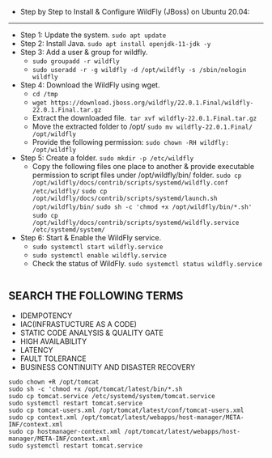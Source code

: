 * Step by Step to Install & Configure WildFly (JBoss) on Ubuntu 20.04:
-----------------------------------------------------------------------
* Step 1: Update the system. `sudo apt update`
* Step 2: Install Java. `sudo apt install openjdk-11-jdk -y`
* Step 3: Add a user & group for wildfly.
  * `sudo groupadd -r wildfly`
  * `sudo useradd -r -g wildfly -d /opt/wildfly -s /sbin/nologin wildfly`
* Step 4: Download the WildFly using wget.
  * `cd /tmp`
  * `wget https://download.jboss.org/wildfly/22.0.1.Final/wildfly-22.0.1.Final.tar.gz`
  * Extract the downloaded file.` tar xvf wildfly-22.0.1.Final.tar.gz`
  * Move the extracted folder to /opt/ `sudo mv wildfly-22.0.1.Final/ /opt/wildfly`
  * Provide the following permission: `sudo chown -RH wildfly: /opt/wildfly`
* Step 5: Create a folder. `sudo mkdir -p /etc/wildfly`
  * Copy the following files one place to another & provide executable permission to script files
    under /opt/wildfly/bin/ folder.
      `sudo cp /opt/wildfly/docs/contrib/scripts/systemd/wildfly.conf /etc/wildfly/`
      `sudo cp /opt/wildfly/docs/contrib/scripts/systemd/launch.sh /opt/wildfly/bin/`
      `sudo sh -c 'chmod +x /opt/wildfly/bin/*.sh'`
      `sudo cp /opt/wildfly/docs/contrib/scripts/systemd/wildfly.service /etc/systemd/system/`
* Step 6: Start & Enable the WildFly service.
  * `sudo systemctl start wildfly.service`
  * `sudo systemctl enable wildfly.service`
  * Check the status of WildFly. `sudo systemctl status wildfly.service`


```
```

SEARCH THE FOLLOWING TERMS
------------------------------
* IDEMPOTENCY
* IAC(INFRASTUCTURE AS A CODE)
* STATIC CODE ANALYSIS & QUALITY GATE
* HIGH AVAILABILITY 
* LATENCY
* FAULT TOLERANCE
* BUSINESS CONTINUITY AND DISASTER RECOVERY


```
sudo chown +R /opt/tomcat
sudo sh -c 'chmod +x /opt/tomcat/latest/bin/*.sh
sudo cp tomcat.service /etc/systemd/system/tomcat.service
sudo systemctl restart tomcat.service
sudo cp tomcat-users.xml /opt/tomcat/latest/conf/tomcat-users.xml
sudo cp context.xml /opt/tomcat/latest/webapps/host-manager/META-INF/context.xml 
sudo cp hostmanager-context.xml /opt/tomcat/latest/webapps/host-manager/META-INF/context.xml
sudo systemctl restart tomcat.service
```